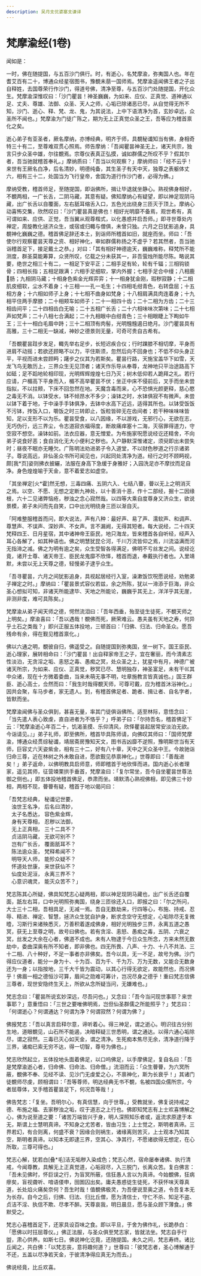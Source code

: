 ```yaml
---
description: 吴月支优婆塞支谦译
---
```


# 梵摩渝经(1卷)

闻如是：

一时，佛在随提国，与五百沙门俱行。时，有逝心，名梵摩渝，弥夷国人也。年在耆艾百有二十，博通众经星宿图书，豫覩未萠一国师焉。梵摩渝遥闻佛王者之子出自释姓，去国尊荣行作沙门，得道号佛，清净至尊，与五百沙门处随提国，开化众生。梵摩渝深惟叹曰：「沙门瞿昙！神圣巍巍，为如来、应仪、正真觉、道神通以足、丈夫、尊雄、法御、众圣、天人之师，心垢已除诸恶已尽，从自觉得无所不知，沙门、逝心、释、梵、龙、鬼，为其说法，上中下语清净为首，玄妙卓远，众圣所不闻也。」梵摩渝为门徒广陈之，期为无上正真觉众圣之王，吾等应为稽首禀化之矣。

逝心弟子有亚圣者，厥名摩纳，亦博经典，明齐于师，具覩秘谶知当有佛，身相奇特三十有二，至尊难双贯心照焉。师告摩纳：「吾闻瞿昙神圣无上，诸天共宗，独言只步众圣中雄，尔往覩焉。宗尊仪表真正弘摸，诚如群儒之所叹不乎？假其尔者，吾当驰就稽首奉礼。」摩纳质曰：「吾当以何观察？」摩纳师曰：「经不云乎！来世有王厥名白净，后名清妙，明德纯备，其生圣子有天中天，独尊之表躯体丈六，相有三十二，处国当为飞行皇帝，舍国为道行作沙门者，必得为佛。」

摩纳受教，稽首师足，至随提国，即诣佛所，揖让毕退就坐静心。熟视佛身相好，不覩两相，一广长舌，二阴马藏，其意有疑。佛知摩纳心有疑望，即以神足现阴马藏，出广长舌以自覆面，左右舐耳缩舌入口，五色光出绕身三匝灭于顶上。摩纳心动喜怖交集，欣然叹曰：「沙门瞿昙真是佛也！相好光明靡不备焉，观世希有，真可谓如来、应供、正觉，吾当翼从观尊楷式，以化愚惑并启吾师。」即寻世尊处内禅定，周旋教化拯济众生，或宿或归輙与僧俱，未曾只独。六月之日犹影追身，具覩神化巍巍之德。稽首佛足辞还本土，到诣师所稽首如旧，就座而坐。师曰：「吾使尔行观察瞿昙天尊之资、相好神化，审如群儒称扬之不虚乎？若其然者，吾当驰诣稽首足下，接足戴土之恭。」对曰：「其有相好神德逾天，巍巍难称，释梵所不能测度，群圣莫能筹算，众贤所叹，亿载之分未获其一，非吾萤烛所能尽陈。略说其要，绝世之相三十有二，一相足下安平正；二相手足有轮，轮有千辐；三相钩锁骨；四相长指；五相足跟满；六相手足细软，掌内外握；七相手足合中缦；八相鹿𨄔肠；九相阴马藏；十相身色紫金光辉弈弈；十一相身犹金刚，瑕秽寂静；十二相肌皮细软，尘水不着身；十三相一一孔一毛生；十四相毛绀青色，右转盘屈；十五相方身；十六相如师子上身；十七相不曲身如梵身；十八相肩满具肉连着身；十九相平住两手摩膝；二十相颊车如师子；二十一相四十齿；二十二相为方齿；二十三相齿间平；二十四相齿白无喻；二十五相广长舌；二十六相味味次第味；二十七相声如梵声；二十八相七合满起；二十九相眼中白绀青色；三十相眼睫上下眴如牛王；三十一相白毛眉中跱；三十二相顶有肉髻，光明韑韑遏日绝月。沙门瞿昙具有高雅，三十二相无一缺减，神妙之德景则无量，可奇可贵自古希有。

「吾覩瞿昙跬步发足，輙先举右足步，长短迟疾合仪；行时踝膝不相切摩，平身而进肩不动摇；若欲还顾略不以力，平住斯须，忽然后向不回身也；不低不仰头身正平，平视而进未尝顾眄；躇步之仪其为若斯矣。瞿昙行路，天施宝盖华下如雪，天龙飞鸟无敢历上，三界众生无见顶者；诸天作乐导从奉尊，龙神地只平治途路高下如砥；足不蹈地轮相印现，光明辉辉煌煌七日乃灭；树木低仰若人跪拜之礼。若行应请，户楣高下平身而入，楣不高举瞿昙不伏；坐正中床不侵前后，叉手而坐未尝指拟，不以拄颊，下床不回忽然在地。天魔含毒而来，心不恐惧光颜更释，慈心愍之毒无不消。以钵受水，钵不倾昂水不多少；澡钵之时，水钵俱寂不有微声。未尝以钵下着于地，于中澡手手钵俱净，去钵中水高下近远，适得其所也。以钵受饭饭不污钵，抟饭入口，嚼饭之时三转即止，饭粒皆碎无在齿间者；若干种味味味皆知，足以支形不以为乐。瞿昙受食，以八因缘，不以游戏，无邪行心，无欲在志，无巧伪行，远三界尘，令志道寂衣福得度，断故痛痒塞十二海，灭宿罪得道力，守空寂不想空。澡钵如前。法衣应器，意无憎爱。为布施家呪愿说经讫还精舍，不向弟子说食好恶；食自消化无大小便利之秽也。入户静默深惟诸定，须臾即出未尝失时；昼夜不眠亦无睡欠。广陈明法劝进弟子令入道堂，不以财色秽道之行示诸弟子。尊说高远，非仙圣众书所可闻见也，兴起同处清净为道。经行之时不顾眄视，颇\[我\*页]姿则拂衣披纚，法服在身高下急缓于身雅好；入园洗足亦不摩抆而足自净。身色煌煌喻于天金，意不着爱志如虚空。

「其坐禅定\[火\*霍]然无想，三毒四痛、五阴六入、七结八瞢，瞢以无上之明消灭之焉。以空、不愿、无想之定断九神处，以十善消十恶，作十二部经，掘十二因缘根，六十二见诸弊恼疮，秽浊之念心寂然哉。以四等大乘自度尊身又济众生，欲说景模，弟子未问而先自笑，口中出光明绕身三匝以渐自灭。

「阿难整服稽首而问，即大说法，声有八种：最好声、易了声、濡软声、和调声、尊慧声、不误声、深妙声、不女声。言不漏阙，无得其短者。每大说经，二十四天梵释四王、日月星宿，其中诸神帝王臣民，地只海龙，皆来稽首各自听经，经声入耳心各解了，如其种语也。佛之明慧犹昆仑河，千川万流皆仰之焉，川流溢满而河无指渧之减。佛之为明有逾之矣，众生受智各得满足，佛明不亏丝发之间。说经讫竟，诸开士尊、诸天帝王、臣民龙鬼靡不欣怿，稽首而退，奉戴执行者也。入里靖默，未尝以无上天尊之德，轻慢弟子逮乎众生。

「吾寻瞿昙，六月之间犹影追身，具视起居经行入室，澡漱饭饮呪愿说经，劝勉弟子禅定之时。」摩纳曰：「瞿昙景式容仪若兹，余之所陈，犹以一渧添于巨海，非众圣心想拟可知，非诸天所能逮毕、天地之所能论，巍巍乎其无上，洋洋乎其无崖，非测非度，难可具陈矣。」

梵摩渝从弟子闻天师之德，愕然流泪曰：「吾年西垂，殆至徒生徒死，不覩天师之上明矣。」摩渝喜曰：「吾以遇哉！覩佛而死，厥荣难云。愚夫虽有天地之寿，何异乎土石之类哉？」即兴正服五体投地，三顿首曰：「归佛、归法、归命圣众。愿吾残命有余，得在觐见稽首禀化。」

佛以六通之明，覩彼自归，佛遥受之。自随提国到弥夷国，坐一树下。国王臣民、逝心理家，展转相命曰：「沙门瞿昙！出自释家帝王之子，宜在奢丽，而今清素志性淡泊，无贪淫之垢、恚怒之毒、愚痴之冥，处众圣之上，犹星中有月，神德广被诸天所宗，为如来、应仪、正真觉，秽冥已尽、慧明独存，神圣富足，未有干巛其中众诸，现在十方微着委曲，当来未萌无事不明，吐章施教言皆真诚也。」国王群臣、逝心高士，佥然而曰：「我生时哉得覩天师，可尊可戴，应为稽首沐浴神化。」因共会聚，车马步者，家无遗人。到，有稽首佛足者、跪者、揖让者、自名字者，皆默而坐。

梵摩渝闻佛与圣众俱到，甚喜无量，率其门徒俱诣佛所。适至林际，意悟念曰：「当先遣人表心致虔，直自进者为不恪乎？」呼弟子曰：「尔持吾名，稽首佛足下云：『梵摩渝逝心年百二十，饥渴圣摸、乐仰清风，欣怿瞿昙起居常安淡泊无欲。今诣请见。』」弟子礼师，即至佛所，稽首毕具陈师请，向佛叹其师曰：「国师梵摩渝，博通众经贯综秘谶，靖居斋房豫知天文，图书吉凶靡不逆照，豫明斯世当有天师，巨容丈六天姿紫金，相有三十二，好有八十章，天中之天众圣中王。今故驰诣归命三尊，近在林树之外未敢自进，愿欲觐见恭禀神化。」世尊即曰：「善哉进矣！」弟子返命，以佛明教具启师意，师即稽首于地欣怿而进。国内逝心长者理家，遥见其师，征营竦栗拱手垂首，梵摩渝曰：「复尔常坐，吾今自坐瞿昙世尊法御之侧也。」即五体投地稽首佛足，恭肃而坐。靖默清心熟视佛相，即见佛三十妙相，两相不现，瞢瞢有疑，稽首于地以偈问曰：

「吾梵志经典， 秘谶记世要，\
　浊世王名净， 后名曰清妙，\
　太子名悉达， 容色紫金辉，\
　身有天尊相， 忍秽以法御，\
　无上正真相， 三十二具不？\
　贞洁阴马藏， 无欲可别不？\
　岂有广长舌， 覆面舐耳不？\
　陈法逾众圣， 梵释希闻不？\
　明导天人师， 能殄众疑不？\
　怀道处世康， 来世获仙不？\
　仙度处泥洹， 永离三界不？\
　心意识魂灵， 能灭众苦不？」

梵志陈其心所疑，佛具知梵志心疑两相，即以神足现阴马藏也，出广长舌还自覆面，舐左右耳，口中光明照弥夷国，绕身三匝徐还入口，即报之曰：「尔之所问，大士三十二相，吾相具足，无减一焉。吾自无数劫来，行四等心，布施、持戒、忍辱、精进、禅定、智慧，拯济众生犹自护身，断求念空守无想定，心垢除尽无复微曀，习斯行来诸殃悉灭，万善积着遂成佛身，相好光明独步三界，永离五道之愚冥，获无上至尊之明，故号曰佛也。若有贪淫、恚怒、愚痴之毒，五阴、六衰之冥，丝发之大余在心者，佛道不成也。未有人物逮于今日众生所念，方来未然无数劫中，委曲深奥有所不知者，即非佛也。四无所畏、八声、十力、十八不共法、三十二相、八十种好，不足一事者亦非佛矣。吾今以具，无一不足，故号为佛。沙门得应仪道者，能分一身为十、十为百、百为千、千为万、万为无数，又能合无数身还为一身；以指按地，三千大千皆为震动，以其心行得无欲定，故能然也，而况佛乎！佛眉一相之德恒沙可算，眉间之勋难可筹计，岂况尽身之德乎！重曰梵志信佛三尊者，现世安隐终生天上，所欲从念所疑当问，无嫌难也。」

梵志念曰：「瞿昙所说玄妙深远，尽吾问也。」又念曰：「吾今当问现世事耶？来世事耶？」意重悟曰：「三世之要唯佛明焉，岂但仙圣群儒之所能照乎？」梵志曰：「何谓逝心？何谓通达？何谓为净？何谓寂然？何谓为佛？」

佛报梵志：「吾以真言启释尔意，谛听着心。得三神足，谓之逝心。明识往古分别生地，道眼覩见，山石所不能遏，决暗释疑三世悉明，谓之通达。以得六通心垢除尽，谓之寂然。三毒已灭心如天金，谓之清净。生死痴本焦尽无余，清净道行降于三界，诸痴已索无穷不达，得一切智，尊号为佛也。」

梵志欣然起立，五体投地头面着佛足，以口呜佛足，以手摩佛足，复自名曰：「吾是梵摩渝逝心者，归命佛、归命法、归命僧。」流泪而云：「众生瞢瞢，为六冥所蔽，覩佛不奉、见经不读、见沙门无虔爱之心，不禀神化，斯为长衰乎！」其诸门徒覩师尽虔，顾相谓曰：「吾等尊师，明达经典无书不覩，名被四国众儒所宗，今者屈尊体，叉手稽首瞿昙足下，何况吾等哉！」

佛告梵志：「复坐。吾明尔心，有真信慧，向于世尊。」受教就坐，佛复说持戒之德、布施之福、去家秽浊之垢，叹于道志之上行也。佛即知梵志有上士欢喜博解之心，佛为说至道之要：「诸苦万端皆兴于身，明人深照知乐者或，返流求原逮于本无，斯谓上士慧明真谛。不知身之尤苦者，皆由习生；上士觉之，斯明者真谛。三界若幻，有合则离，何盛不衰？因缘合则祸生，诸缘离则苦灭，上士观本乃知其空，斯明者真谛。以知本无即逮三界，空其心、净其行，不愿诸欲得无想定，在心所取，三尊可得也。」

梵志心解，犹若白\[叠\*毛]洁无垢秽入染成色；梵志心然，宿命屡奉诸佛、执行清戒，今闻尊教，具解无上正真觉道，心垢寂尽，入三脱门，长离众苦。复白佛言：「吾未见佛时，怀巨误之行，为盲冥所蔽，信狂愚人言以为真谛。今始覩佛，狂病瘳矣，盲视聋听、喑语偻申，囹圄囚出矣。庸夫愚惑徒生徒死，不获怀味天尊真道，长处焰火痛矣奈何？吾生时哉！值覩佛极灵，为吾便说至奥之道，令吾复本无为长存。自今之后，归佛、归法、归比丘僧，愿为清信士，守仁不杀、知足不盗、贞洁不淫、执信不欺、尽孝不醉。天尊哀我，明日晨旦，愿与圣众顾下薄食。」佛默受之。

梵志心喜稽首足下，还家具设百味之食。即以平旦，于舍为佛作礼，长跪恭白：「愿佛以时抂屈尊仪。」佛正法服，与圣众俱至梵志家，皆就法坐。梵志自手行盥，肃心供养。如斯七日。佛说神化讫竟，还随提国。未久之间，梵志寿终。诸比丘闻之，共白佛：「以梵志丧，意将趣何道？」世尊曰：「彼梵志者，圣心博解通于不还，五盖以尽净若天金，于彼清净得应真无为而去。」

佛说经竟，比丘欢喜。
